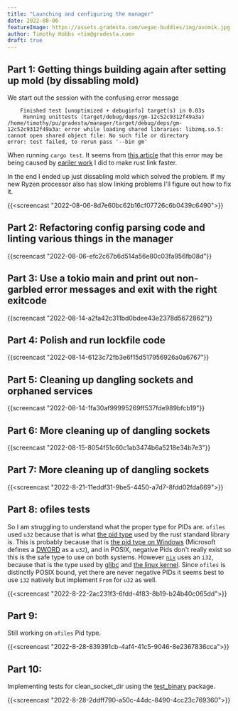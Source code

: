 ```yaml
---
title: "Launching and configuring the manager"
date: 2022-08-06
featureImage: https://assets.gradesta.com/vegan-buddies/img/avomik.jpg
author: Timothy Hobbs <tim@gradesta.com>
draft: true
---
```


Part 1: Getting things building again after setting up mold (by dissabling mold)
------


We start out the session with the confusing error message

```
    Finished test [unoptimized + debuginfo] target(s) in 0.03s
     Running unittests (target/debug/deps/gm-12c52c9312f49a3a)
/home/timothy/pu/gradesta/manager/target/debug/deps/gm-12c52c9312f49a3a: error while loading shared libraries: libzmq.so.5: cannot open shared object file: No such file or directory
error: test failed, to rerun pass '--bin gm'
```

When running `cargo test`. It seems from [this article](https://matklad.github.io/2022/03/14/rpath-or-why-lld-doesnt-work-on-nixos.html) that this error may be being caused by [eariler work](https://veganbuddies.org/blog/stream17/) I did to make rust link faster. 

In the end I ended up just dissabling mold which solved the problem. If my new Ryzen processor also has slow linking problems I'll figure out how to fix it.

{{<screencast "2022-08-06-8d7e60bc62b16cf07726c6b0439c6490">}}

Part 2: Refactoring config parsing code and linting various things in the manager
---------

{{screencast "2022-08-06-efc2c67b6d514a56e80c03fa956fb08d"}}

Part 3: Use a tokio main and print out non-garbled error messages and exit with the right exitcode
---------

{{screencast "2022-08-14-a2fa42c311bd0bdee43e2378d5672862"}}

Part 4: Polish and run lockfile code
--------

{{screencast "2022-08-14-6123c72fb3e6f15d517956926a0a6767"}}

Part 5: Cleaning up dangling sockets and orphaned services
---------

{{screencast "2022-08-14-1fa30af99995269ff537fde989bfcb19"}}

Part 6: More cleaning up of dangling sockets
---------

{{screencast "2022-08-15-8054f51c60c1ab3474b6a5218e34b7e3"}}

Part 7:  More cleaning up of dangling sockets
---------

{{<screencast "2022-8-21-11eddf31-9be5-4450-a7d7-8fdd02fda669">}}

Part 8: ofiles tests
---------

So I am struggling to understand what the proper type for PIDs are. `ofiles` used `u32` because that is what [the pid type](https://doc.rust-lang.org/std/process/fn.id.html) used by the rust standard library is. This is probably because that is [the pid type on Windows](https://docs.microsoft.com/en-us/windows/win32/api/processthreadsapi/nf-processthreadsapi-getprocessid) (Microsoft defines a [DWORD](https://docs.microsoft.com/en-us/windows/win32/winprog/windows-data-types) as a `u32`), and in POSIX, negative Pids don't really exist so this is the safe type to use on both systems. However [`nix`](https://docs.rs/nix/0.25.0/nix/pty/type.SessionId.html) uses an `i32`, because that is the type used by [glibc](https://ftp.gnu.org/old-gnu/Manuals/glibc-2.2.3/html_node/libc_554.html) and [the linux kernel](https://github.com/torvalds/linux/blob/5147da902e0dd162c6254a61e4c57f21b60a9b1c/include/linux/pid.h#L55). Since `ofiles` is distinctly POSIX bound, yet there are never negative PIDs it seems best to use `i32` natively but implement `From` for `u32` as well.

{{<screencast "2022-8-22-2ac231f3-6fdd-4f83-8b19-b24b40c065dd">}}


Part 9:
----------

Still working on `ofiles` Pid type.

{{<screencast "2022-8-28-839391cb-4af4-41c5-9046-8e2367836cca">}}

Part 10:
---------

Implementing tests for clean_socket_dir using the [test_binary](https://docs.rs/test-binary/latest/test_binary/) package.

{{<screencast "2022-8-28-2ddff790-a50c-44dc-8490-4cc23c769360">}}

